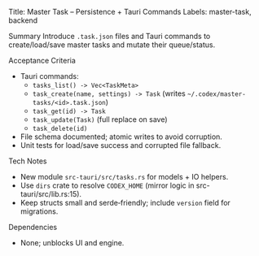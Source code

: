 Title: Master Task – Persistence + Tauri Commands
Labels: master-task, backend

Summary
Introduce `.task.json` files and Tauri commands to create/load/save master tasks and mutate their queue/status.

Acceptance Criteria
- Tauri commands:
  - `tasks_list() -> Vec<TaskMeta>`
  - `task_create(name, settings) -> Task` (writes `~/.codex/master-tasks/<id>.task.json`)
  - `task_get(id) -> Task`
  - `task_update(Task)` (full replace on save)
  - `task_delete(id)`
- File schema documented; atomic writes to avoid corruption.
- Unit tests for load/save success and corrupted file fallback.

Tech Notes
- New module `src-tauri/src/tasks.rs` for models + IO helpers.
- Use `dirs` crate to resolve `CODEX_HOME` (mirror logic in src-tauri/src/lib.rs:15).
- Keep structs small and serde‑friendly; include `version` field for migrations.

Dependencies
- None; unblocks UI and engine.

